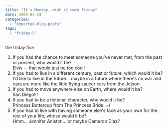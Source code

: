 ```yaml
---
title: "It's Monday, wish it were Friday"
date: 2003-03-24
categories: 
  - "imported-blog-posts"
tags: 
  - "friday-5"
---
```


the friday five

1. If you had the chance to meet someone you've never met, from the past or present, who would it be?  
    Elvis -- that would just be too cool!
2. If you had to live in a different century, past or future, which would it be?  
    I'd like to live in the future… maybe in a future where there's no war and cars are more like the little flying saucer cars from the Jetson.
3. If you had to move anywhere else on Earth, where would it be?  
    San Diego!!!
4. If you had to be a fictional character, who would it be?  
    Princess Buttercup from The Princess Bride. =)
5. If you had to live with having someone else's face as your own for the rest of your life, whose would it be?  
    Hmm… Jennifer Aniston… or maybe Cameron Diaz?

